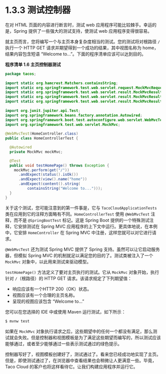 # 1.3.3 测试控制器

在对 HTML 页面的内容进行断言时，测试 web 应用程序可能比较棘手。幸运的是，Spring 提供了一些强大的测试支持，使测试 web 应用程序变得很容易。

就主页而言，您将编写一个与主页本身复杂度相当的测试。您的测试将对根路径 `/` 执行一个 HTTP GET 请求并期望得到一个成功的结果，其中视图名称为 home，结果内容包含短语 “Welcome to…”。下面的程序清单应该可以达到目的。

**程序清单 1.6 主页控制器测试**

```java
package tacos;
​
import static org.hamcrest.Matchers.containsString;
import static org.springframework.test.web.servlet.request.MockMvcRequestBuilders.get;
import static org.springframework.test.web.servlet.result.MockMvcResultMatchers.content;
import static org.springframework.test.web.servlet.result.MockMvcResultMatchers.status;
import static org.springframework.test.web.servlet.result.MockMvcResultMatchers.view;
​
import org.junit.jupiter.api.Test;
import org.springframework.beans.factory.annotation.Autowired;
import org.springframework.boot.test.autoconfigure.web.servlet.WebMvcTest;
import org.springframework.test.web.servlet.MockMvc;
​
@WebMvcTest(HomeController.class)
public class HomeControllerTest {

  @Autowired
  private MockMvc mockMvc;

  @Test
  public void testHomePage() throws Exception {
    mockMvc.perform(get("/"))
      .andExpect(status().isOk())
      .andExpect(view().name("home"))
      .andExpect(content().string(
          containsString("Welcome to...")));
  }
}
```

关于这个测试，您可能注意到的第一件事是，它与 `TacoCloudApplicationTests` 类在应用到它的注释方面略有不同。`HomeControllerTest` 使用 `@WebMvcTest` 注释，而不是 `@SpringBootTest` 标记。这是 Spring Boot 提供的一个特殊测试注释，它安排测试在 Spring MVC 应用程序的上下文中运行。更具体地说，在本例中，它安排 `HomeController` 在 Spring MVC 中注册，这样您就可以对它进行请求。

`@WebMvcTest` 还为测试 Spring MVC 提供了 Spring 支持。虽然可以让它启动服务器，但模拟 Spring MVC 的机制就足以满足您的目的了。测试类被注入了一个 `MockMvc` 对象中，以此用来测试来驱动模型。

`testHomePage()` 方法定义了要对主页执行的测试。它从 `MockMvc` 对象开始，执行针对 `/`（根路径）的 HTTP GET 请求。该请求规定了下列期望值：

* 响应应该有一个HTTP 200（OK）状态。
* 视图应该有一个合理的主页名称。
* 呈现的视图应该包含 “Welcome to...”

您可以在您选择的 IDE 中或使用 Maven 运行测试，如下所示：

```bash
$ mvnw test
```

如果在 `MockMvc` 对象执行请求之后，这些期望中的任何一个都没有满足，那么测试就会失败。但是控制器和视图模板是为了满足这些期望而编写的，所以测试应该能够通过，或者至少能够通过一些表示测试通过的绿色提示。

控制器写好了，视图模板创建好了，测试通过了。看来您已经成功地实现了主页。但是，即使测试通过了，在浏览器中查看结果也会稍微让人更满意一些。毕竟，Taco Cloud 的客户也将这样看待它。让我们构建应用程序并运行它。


